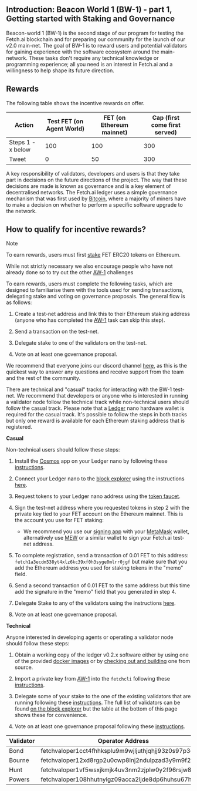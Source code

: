 ## Introduction: Beacon World 1 (BW-1) - part 1, Getting started with Staking and Governance

Beacon-world 1 (BW-1) is the second stage of our program for testing the Fetch.ai blockchain and for preparing our community for the launch of our v2.0 main-net. The goal of BW-1 is to reward users and potential validators for gaining experience with the software ecosystem around the main-network. These tasks don't require any technical knowledge or programming experience; all you need is an interest in Fetch.ai and a willingness to help shape its future direction.

## Rewards

The following table shows the incentive rewards on offer.

Action             | Test FET (on Agent World)  | FET (on Ethereum mainnet) | Cap (first come first served)
------------------ | -------------------------- | ------------------------- | ----------------------------
Steps 1 - x below  | 100                        | 100                       | 300
Tweet              | 0                          | 50                        | 300


A key responsibility of validators, developers and users is that they take part in decisions on the future directions of the project. The way that these decisions are made is known as governance and is a key element of decentralised networks. The Fetch.ai ledger uses a simple governance mechanism that was first used by [Bitcoin](https://www.coindesk.com/bitcoin-coders-confront-an-old-quandary-how-to-upgrade-an-entire-network), where a majority of miners have to make a decision on whether to perform a specific software upgrade to the network. 

## How to qualify for incentive rewards?

<div class="admonition note">
  <p class="admonition-title">Note</p>
  <p> To earn rewards, users must first <a href="https://fetch.ai/staking/">stake</a> FET ERC20 tokens on Ethereum. 
  
  While not strictly necessary we also encourage people who have not already done so to try out the other <a href="./quickstart-aw1.md">AW-1</a> challenges</p>
</div>

 
To earn rewards, users must complete the following tasks, which are designed to familiarise them with the tools used for sending transactions, delegating stake and voting on governance proposals. The general flow is as follows: 

1. Create a test-net address and link this to their Ethereum staking address (anyone who has completed the [AW-1](./quickstart-aw1.md) task can skip this step). 

2. Send a transaction on the test-net. 

3. Delegate stake to one of the validators on the test-net. 

4. Vote on at least one governance proposal.  
 
We recommend that everyone joins our discord channel <a href="https://discord.gg/UDzpBFa" target="_blank">here</a>, as this is the quickest way to answer any questions and receive support from the team and the rest of the community. 

There are technical and "casual" tracks for interacting with the BW-1 test-net. We recommend that developers or anyone who is interested in running a validator node follow the technical track while non-technical users should follow the casual track. Please note that a [Ledger](https://www.ledger.com) nano hardware wallet is required for the casual track. It's possible to follow the steps in both tracks but only one reward is available for each Ethereum staking address that is registered.
 
**Casual** 

Non-technical users should follow these steps: 

1. Install the [Cosmos](https://cosmos.network/) app on your Ledger nano by following these [instructions](../ledger_v2/cli-keys.md). 

2. Connect your Ledger nano to the <a href="https://explore-agentworld.prod.fetch-ai.com" target="_blank">block explorer</a> using the instructions [here](../ledger_v2/block-explorer.md).

3. Request tokens to your Ledger nano address using the [token faucet](../ledger_v2/faucet.md).

4. Sign the test-net address where you requested tokens in step 2 with the private key tied to your FET account on the Ethereum mainnet. This is the account you use for FET staking:

	- We recommend you use our <a href=https://fetchai.github.io/web-ethereum-signer/ target="_blank">signing app</a> with your <a href="https://docs.metamask.io/guide/signing-data.html#a-brief-history" target="_blank">MetaMask</a> wallet, alternatively use <a href="https://www.myetherwallet.com/interface/sign-message" target="_blank">MEW</a> or a similar wallet to sign your Fetch.ai test-net address.

5. To complete registration, send a transaction of 0.01 FET to this address: `fetch1a3ecdm538yt4xlz6kc39xf0h3syge0mlrr0jgf` but make sure that you add the Ethereum address you used for staking tokens in the "memo" field. 

6. Send a second transaction of 0.01 FET to the same address but this time add the signature in the "memo" field that you generated in step 4. 

7. Delegate Stake to any of the validators using the instructions [here](../ledger_v2/block-explorer.md).

8. Vote on at least one governance proposal.  

**Technical**

Anyone interested in developing agents or operating a validator node should follow these steps:

1. Obtain a working copy of the ledger v0.2.x software either by using one of the provided [docker images](/docker-images/) or by [checking out and building](/ledger_v2/building/) one from source.

2. Import a private key from [AW-1](./quickstart-aw1.md) into the `fetchcli` following these [instructions](/ledger_v2/cli-keys/#importing-a-private-key-generated-from-the-agent-framework).

3. Delegate some of your stake to the one of the existing validators that are running following these [instructions](/ledger_v2/governance/#stake-delegation). The full list of validators can be found [on the block explorer](https://explore-agentworld.prod.fetch-ai.com/validators) but the table at the bottom of this page shows these for convenience. 

4. Vote on at least one governance proposal following these [instructions](/ledger_v2/governance/#voting-on-a-proposal).


| Validator | Operator Address |
| --------- | --------------------------------------------------- |
| Bond      | fetchvaloper1cct4fhhksplu9m9wjljuthjqhjj93z0s97p3g7 |
| Bourne    | fetchvaloper12xd8rgp2u0cwp8lnj2ndulpzad3y9m9f2r8lsx |
| Hunt      | fetchvaloper1vf5wsxjkmjk4uv3nm2zjplw0y2f96rsjw8k7gv |
| Powers    | fetchvaloper108hhutnylgz09acca2ljde8dp6huhsu67hn8v7 |
